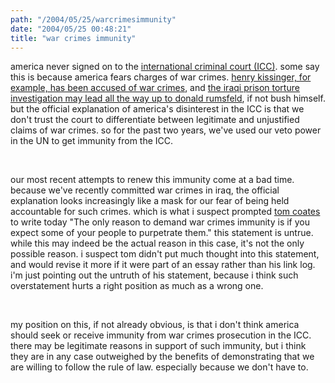 ```yaml
---
path: "/2004/05/25/warcrimesimmunity" 
date: "2004/05/25 00:48:21" 
title: "war crimes immunity" 
---
```

<p>america never signed on to the <a href="http://www.un.org/law/icc/">international criminal court (ICC)</a>.  some say this is because america fears charges of war crimes.  <a href="http://news.bbc.co.uk/2/hi/in_depth/uk/2000/newsmakers/1952981.stm">henry kissinger, for example, has been accused of war crimes</a>, and <a href="http://newyorker.com/fact/content/?040524fa_fact">the iraqi prison torture investigation may lead all the way up to donald rumsfeld</a>, if not bush himself.  but the official explanation of america's disinterest in the ICC is that we don't trust the court to differentiate between legitimate and unjustified claims of war crimes. so for the past two years, we've used our veto power in the UN to get immunity from the ICC.</p><br><p>our most recent attempts to renew this immunity come at a bad time.  because we've recently committed war crimes in iraq, the official explanation looks increasingly like a mask for our fear of being held accountable for such crimes.  which is what i suspect prompted <a href="http://www.plasticbag.org/">tom coates</a> to write today "The only reason to demand war crimes immunity is if you expect some of your people to purpetrate them."  this statement is untrue.  while this may indeed be the actual reason in this case, it's not the only possible reason.  i suspect tom didn't put much thought into this statement, and would revise it more if it were part of an essay rather than his link log.  i'm just pointing out the untruth of his statement, because i think such overstatement hurts a right position as much as a wrong one.</p><br><p>my position on this, if not already obvious, is that i don't think america should seek or receive immunity from war crimes prosecution in the ICC.  there may be legitimate reasons in support of such immunity, but i think they are in any case outweighed by the benefits of demonstrating that we are willing to follow the rule of law.  especially because we don't have to.</p>